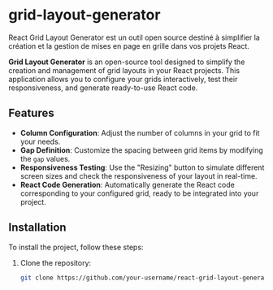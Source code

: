 # grid-layout-generator
React Grid Layout Generator est un outil open source destiné à simplifier la création et la gestion de mises en page en grille dans vos projets React.

**Grid Layout Generator** is an open-source tool designed to simplify the creation and management of grid layouts in your React projects. This application allows you to configure your grids interactively, test their responsiveness, and generate ready-to-use React code.

## Features

- **Column Configuration**: Adjust the number of columns in your grid to fit your needs.
- **Gap Definition**: Customize the spacing between grid items by modifying the `gap` values.
- **Responsiveness Testing**: Use the "Resizing" button to simulate different screen sizes and check the responsiveness of your layout in real-time.
- **React Code Generation**: Automatically generate the React code corresponding to your configured grid, ready to be integrated into your project.

## Installation

To install the project, follow these steps:

1. Clone the repository:

   ```sh
   git clone https://github.com/your-username/react-grid-layout-generator.git
